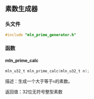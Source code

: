 ## 素数生成器



### 头文件

```c
#include "mln_prime_generator.h"
```



### 函数



#### mln_prime_calc

```c
mln_u32_t mln_prime_calc(mln_u32_t n);
```

描述：生成一个大于等于`n`的素数。

返回值：32位无符号整型素数